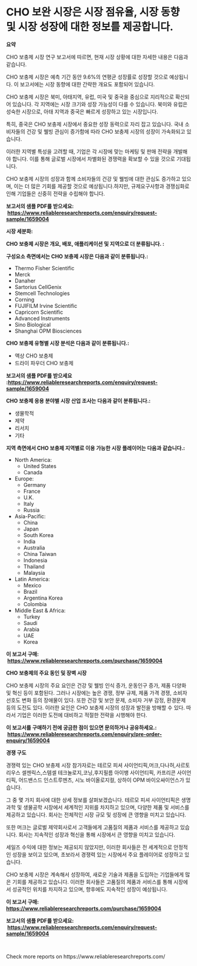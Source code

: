 <p><h1>CHO 보완 시장은 시장 점유율, 시장 동향 및 시장 성장에 대한 정보를 제공합니다.</h1></p><p><strong>요약</strong></p>
<p><p>CHO 보충제 시장 연구 보고서에 따르면, 현재 시장 상황에 대한 자세한 내용은 다음과 같습니다.</p><p>CHO 보충제 시장은 예측 기간 동안 9.6%의 연평균 성장률로 성장할 것으로 예상됩니다. 이 보고서에는 시장 동향에 대한 간략한 개요도 포함되어 있습니다.</p><p>CHO 보충제 시장은 북미, 아태지역, 유럽, 미국 및 중국을 중심으로 지리적으로 확산되어 있습니다. 각 지역에는 시장 크기와 성장 가능성이 다를 수 있습니다. 북미와 유럽은 성숙한 시장으로, 아태 지역과 중국은 빠르게 성장하고 있는 시장입니다.</p><p>특히, 중국은 CHO 보충제 시장에서 중요한 성장 동력으로 자리 잡고 있습니다. 국내 소비자들의 건강 및 웰빙 관심이 증가함에 따라 CHO 보충제 시장의 성장이 가속화되고 있습니다.</p><p>이러한 지역별 특성을 고려할 때, 기업은 각 시장에 맞는 마케팅 및 판매 전략을 개발해야 합니다. 이를 통해 글로벌 시장에서 차별화된 경쟁력을 확보할 수 있을 것으로 기대됩니다.</p><p>CHO 보충제 시장의 성장과 함께 소비자들의 건강 및 웰빙에 대한 관심도 증가하고 있으며, 이는 더 많은 기회를 제공할 것으로 예상됩니다.하지만, 규제요구사항과 경쟁심화로 인해 기업들은 신중히 전략을 수립해야 합니다.</p></p>
<p><strong>보고서의 샘플 PDF를 받으세요: &nbsp;<a href="https://www.reliableresearchreports.com/enquiry/request-sample/1659004">https://www.reliableresearchreports.com/enquiry/request-sample/1659004</a></strong></p>
<p><strong>시장 세분화:</strong></p>
<p><strong> CHO 보충제 시장은 개요, 배포, 애플리케이션 및 지역으로 더 분류됩니다. :</strong></p>
<p><strong>구성요소 측면에서는 CHO 보충제 시장은 다음과 같이 분류됩니다.:</strong></p>
<p><ul><li>Thermo Fisher Scientific</li><li>Merck</li><li>Danaher</li><li>Sartorius CellGenix</li><li>Stemcell Technologies</li><li>Corning</li><li>FUJIFILM Irvine Scientific</li><li>Capricorn Scientific</li><li>Advanced Instruments</li><li>Sino Biological</li><li>Shanghai OPM Biosciences</li></ul></p>
<p><strong> CHO 보충제 유형별 시장 분석은 다음과 같이 분류됩니다.:</strong></p>
<p><ul><li>액상 CHO 보충제</li><li>드라이 파우더 CHO 보충제</li></ul></p>
<p><strong>보고서의 샘플 PDF를 받으세요 :<a href="https://www.reliableresearchreports.com/enquiry/request-sample/1659004">https://www.reliableresearchreports.com/enquiry/request-sample/1659004</a></strong></p>
<p><strong> CHO 보충제 응용 분야별 시장 산업 조사는 다음과 같이 분류됩니다.:</strong></p>
<p><ul><li>생물학적</li><li>제약</li><li>리서치</li><li>기타</li></ul></p>
<p><strong>지역 측면에서 CHO 보충제 지역별로 이용 가능한 시장 플레이어는 다음과 같습니다.:</strong></p>
<p><ul>
    <li>
        North America:
        <ul>
            <li>United States</li>
            <li>Canada</li>
        </ul>
    </li>
    <li>
        Europe:
        <ul>
            <li>Germany</li>
            <li>France</li>
            <li>U.K.</li>
            <li>Italy</li>
            <li>Russia</li>
        </ul>
    </li>
    <li>
        Asia-Pacific:
        <ul>
            <li>China</li>
            <li>Japan</li>
            <li>South Korea</li>
            <li>India</li>
            <li>Australia</li>
            <li>China Taiwan</li>
            <li>Indonesia</li>
            <li>Thailand</li>
            <li>Malaysia</li>
        </ul>
    </li>
    <li>
        Latin America:
        <ul>
            <li>Mexico</li>
            <li>Brazil</li>
            <li>Argentina Korea</li>
            <li>Colombia</li>
        </ul>
    </li>
    <li>
        Middle East & Africa:
        <ul>
            <li>Turkey</li>
            <li>Saudi</li>
            <li>Arabia</li>
            <li>UAE</li>
            <li>Korea</li>
        </ul>
    </li>
    </ul></p>
<p><strong>이 보고서 구매: &nbsp;<a href="https://www.reliableresearchreports.com/purchase/1659004">https://www.reliableresearchreports.com/purchase/1659004</a></strong></p>
<p><strong>CHO 보충제의 주요 동인 및 장벽 시장</strong></p>
<p><p>CHO 보충제 시장의 주요 요인은 건강 및 웰빙 인식 증가, 운동인구 증가, 제품 다양화 및 혁신 등이 포함된다. 그러나 시장에는 높은 경쟁, 정부 규제, 제품 가격 경쟁, 소비자 선호도 변화 등의 장애물이 있다. 또한 건강 및 보안 문제, 소비자 거부 감정, 환경문제 등의 도전도 있다. 이러한 요인은 CHO 보충제 시장의 성장과 발전을 방해할 수 있다. 따라서 기업은 이러한 도전에 대비하고 적절한 전략을 시행해야 한다.</p></p>
<p><strong>이 보고서를 구매하기 전에 궁금한 점이 있으면 문의하거나 공유하세요.: &nbsp;<a href="https://www.reliableresearchreports.com/enquiry/pre-order-enquiry/1659004">https://www.reliableresearchreports.com/enquiry/pre-order-enquiry/1659004</a></strong></p>
<p><strong>경쟁 구도</strong></p>
<p><p>경쟁력 있는 CHO 보충제 시장 참가자로는 테르모 피셔 사이언티픽,머크,다나허,사르토리우스 셀젠릭스,스템셀 테크놀로지,코닝,후지필름 아이뱅 사이언티픽, 카프리콘 사이언티픽, 어드밴스드 인스트루멘츠, 시노 바이올로지컬, 상하이 OPM 바이오싸이언스가 있습니다. </p><p>그 중 몇 가지 회사에 대한 상세 정보를 살펴보겠습니다. 테르모 피셔 사이언티픽은 생명 과학 및 생물공학 시장에서 세계적인 지위를 차지하고 있으며, 다양한 제품 및 서비스를 제공하고 있습니다. 회사는 전체적인 시장 규모 및 성장에 큰 영향을 미치고 있습니다. </p><p>또한 머크는 글로벌 제약회사로서 고객들에게 고품질의 제품과 서비스를 제공하고 있습니다. 회사는 지속적인 성장과 혁신을 통해 시장에서 큰 영향을 미치고 있습니다. </p><p>세일즈 수익에 대한 정보는 제공되지 않았지만, 이러한 회사들은 전 세계적으로 안정적인 성장을 보이고 있으며, 초보라서 경쟁력 있는 시장에서 주요 플레이어로 성장하고 있습니다. </p><p>CHO 보충제 시장은 계속해서 성장하여, 새로운 기술과 제품을 도입하는 기업들에게 많은 기회를 제공하고 있습니다. 이러한 회사들은 고품질의 제품과 서비스를 통해 시장에서 성공적인 위치를 차지하고 있으며, 향후에도 지속적인 성장이 예상됩니다.</p></p>
<p><strong>이 보고서 구매: &nbsp; <a href="https://www.reliableresearchreports.com/purchase/1659004">https://www.reliableresearchreports.com/purchase/1659004</a></strong></p>
<p><strong>보고서의 샘플 PDF를 받으세요: &nbsp;<a href="https://www.reliableresearchreports.com/enquiry/request-sample/1659004">https://www.reliableresearchreports.com/enquiry/request-sample/1659004</a></strong><strong></strong></p>
<p>&nbsp;</p>
<p>Check more reports on https://www.reliableresearchreports.com/</p>